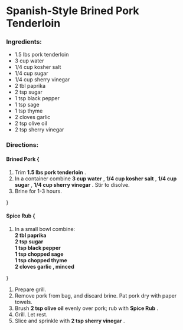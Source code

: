 # Spanish-Style Brined Pork Tenderloin 

### Ingredients: 
* 1.5 lbs pork tenderloin
* 3 cup water
* 1/4 cup kosher salt
* 1/4 cup sugar
* 1/4 cup sherry vinegar
* 2 tbl paprika
* 2 tsp sugar
* 1 tsp black pepper
* 1 tsp sage
* 1 tsp thyme
* 2 cloves garlic
* 2 tsp olive oil
* 2 tsp sherry vinegar

### Directions: 

#### Brined Pork {
1. Trim **1.5 lbs pork tenderloin** . 
2. In a container combine **3 cup water** , **1/4 cup kosher salt** , **1/4 cup sugar** , **1/4 cup sherry vinegar** . Stir to disolve. 
3. Brine for 1-3 hours. 

}


#### Spice Rub {
1. In a small bowl combine:  
**2 tbl paprika**   
**2 tsp sugar**   
**1 tsp black pepper**   
**1 tsp chopped sage**   
**1 tsp chopped thyme**   
**2 cloves garlic , minced**   



}

1. Prepare grill. 
2. Remove pork from bag, and discard brine. Pat pork dry with paper towels. 
3. Brush **2 tsp olive oil** evenly over pork; rub with **Spice Rub** . 
4. Grill. Let rest. 
5. Slice and sprinkle with **2 tsp sherry vinegar** . 
